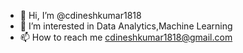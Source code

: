 - 👋 Hi, I’m @cdineshkumar1818 
- 👀 I’m interested in Data Analytics,Machine Learning
- 📫 How to reach me cdineshkumar1818@gmail.com

<!---
cdineshkumar1818/cdineshkumar1818 is a ✨ special ✨ repository because its `README.md` (this file) appears on your GitHub profile.
You can click the Preview link to take a look at your changes.
--->
